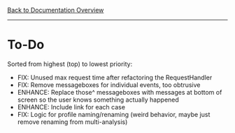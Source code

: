 [Back to Documentation Overview](README.md)

---

# To-Do

Sorted from highest (top) to lowest priority:

- FIX: Unused max request time after refactoring the RequestHandler
- FIX: Remove messageboxes for individual events, too obtrusive
- ENHANCE: Replace those^ messageboxes with messages at bottom of screen so the user knows something actually happened
- ENHANCE: Include link for each case
- FIX: Logic for profile naming/renaming (weird behavior, maybe just remove renaming from multi-analysis)
